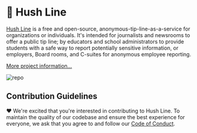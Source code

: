 # 🤫 Hush Line

[Hush Line](https://hushline.app) is a free and open-source, anonymous-tip-line-as-a-service for organizations or individuals. It's intended for journalists and newsrooms to offer a public tip line; by educators and school administrators to provide students with a safe way to report potentially sensitive information, or employers, Board rooms, and C-suites for anonymous employee reporting.

[More project information...](https://github.com/scidsg/project-info/tree/main/hush-line)

![repo](https://github.com/user-attachments/assets/747872a9-f162-4deb-8aea-59f00e71178e)

## Contribution Guidelines

❤️ We're excited that you're interested in contributing to Hush Line. To maintain the quality of our codebase and ensure the best experience for everyone, we ask that you agree to and follow our [Code of Conduct](https://github.com/scidsg/business-resources/blob/main/Policies%20%26%20Procedures/Code%20of%20Conduct.md).